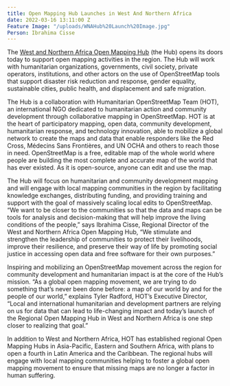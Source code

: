 ```yaml
---
title: Open Mapping Hub Launches in West And Northern Africa
date: 2022-03-16 13:11:00 Z
Feature Image: "/uploads/WNAHub%20Launch%20Image.jpg"
Person: Ibrahima Cisse
---
```


The [West and Northern Africa Open Mapping Hub](https://stories.hotosm.org/wna-homepage/index.html) (the Hub) opens its doors today to support open mapping activities in the region. The Hub will work with humanitarian organizations, governments, civil society, private operators, institutions, and other actors on the use of OpenStreetMap tools that support disaster risk reduction and response, gender equality, sustainable cities, public health, and displacement and safe migration. 

The Hub is a collaboration with Humanitarian OpenStreetMap Team (HOT), an international NGO dedicated to humanitarian action and community development through collaborative mapping in OpenStreetMap. HOT is at the heart of participatory mapping, open data, community development, humanitarian response, and technology innovation, able to mobilize a global network to create the maps and data that enable responders like the Red Cross, Médecins Sans Frontières, and UN OCHA and others to reach those in need. OpenStreetMap is a free, editable map of the whole world where people are building the most complete and accurate map of the world that has ever existed. As it is open-source, anyone can edit and use the map. 

The Hub will focus on humanitarian and community development mapping and will engage with local mapping communities in the region by facilitating knowledge exchanges, distributing funding, and providing training and support with the goal of massively scaling local edits to OpenStreetMap. “We want to be closer to the communities so that the data and maps can be tools for analysis and decision-making that will help improve the living conditions of the people,” says Ibrahima Cisse, Regional Director of the West and Northern Africa Open Mapping Hub, “We stimulate and strengthen the leadership of communities to protect their livelihoods, improve their resilience, and preserve their way of life by promoting social justice in accessing open data and free software for their own purposes.” 

Inspiring and mobilizing an OpenStreetMap movement across the region for community development and humanitarian impact is at the core of the Hub’s mission. “As a global open mapping movement, we are trying to do something that’s never been done before: a map of our world by and for the people of our world,” explains Tyler Radford, HOT’s Executive Director, “Local and international humanitarian and development partners are relying on us for data that can lead to life-changing impact and today’s launch of the Regional Open Mapping Hub in West and Northern Africa is one step closer to realizing that goal.”

In addition to West and Northern Africa, HOT has established regional Open Mapping Hubs in Asia-Pacific, Eastern and Southern Africa, with plans to open a fourth in Latin America and the Caribbean. The regional hubs will engage with local mapping communities helping to foster a global open mapping movement to ensure that missing maps are no longer a factor in human suffering.